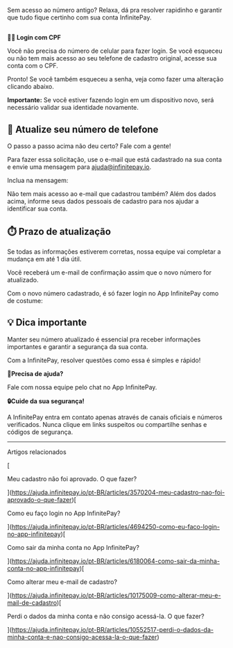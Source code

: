 Sem acesso ao número antigo? Relaxa, dá pra resolver rapidinho e garantir que tudo fique certinho com sua conta InfinitePay.

##   
**🤳🏻 Login com CPF**

Você não precisa do número de celular para fazer login. Se você esqueceu ou não tem mais acesso ao seu telefone de cadastro original, acesse sua conta com o CPF.

Pronto! Se você também esqueceu a senha, veja como fazer uma alteração clicando abaixo.

**Importante:** Se você estiver fazendo login em um dispositivo novo, será necessário validar sua identidade novamente.

## 📧 **Atualize seu número de telefone**

O passo a passo acima não deu certo? Fale com a gente!

Para fazer essa solicitação, use o e-mail que está cadastrado na sua conta e envie uma mensagem para ajuda@infinitepay.io.

Inclua na mensagem:

Não tem mais acesso ao e-mail que cadastrou também? Além dos dados acima, informe seus dados pessoais de cadastro para nos ajudar a identificar sua conta.

## ⏱️ **Prazo de atualização**

Se todas as informações estiverem corretas, nossa equipe vai completar a mudança em até 1 dia útil.

Você receberá um e-mail de confirmação assim que o novo número for atualizado.

Com o novo número cadastrado, é só fazer login no App InfinitePay como de costume:

## 💡 **Dica importante**

Manter seu número atualizado é essencial pra receber informações importantes e garantir a segurança da sua conta.

Com a InfinitePay, resolver questões como essa é simples e rápido!

**🔔Precisa de ajuda?**

Fale com nossa equipe pelo chat no App InfinitePay.

**🔒Cuide da sua segurança!**

A InfinitePay entra em contato apenas através de canais oficiais e números verificados. Nunca clique em links suspeitos ou compartilhe senhas e códigos de segurança.

___

Artigos relacionados

[

Meu cadastro não foi aprovado. O que fazer?

](https://ajuda.infinitepay.io/pt-BR/articles/3570204-meu-cadastro-nao-foi-aprovado-o-que-fazer)[

Como eu faço login no App InfinitePay?

](https://ajuda.infinitepay.io/pt-BR/articles/4694250-como-eu-faco-login-no-app-infinitepay)[

Como sair da minha conta no App InfinitePay?

](https://ajuda.infinitepay.io/pt-BR/articles/6180064-como-sair-da-minha-conta-no-app-infinitepay)[

Como alterar meu e-mail de cadastro?

](https://ajuda.infinitepay.io/pt-BR/articles/10175009-como-alterar-meu-e-mail-de-cadastro)[

Perdi o dados da minha conta e não consigo acessá-la. O que fazer?

](https://ajuda.infinitepay.io/pt-BR/articles/10552517-perdi-o-dados-da-minha-conta-e-nao-consigo-acessa-la-o-que-fazer)
